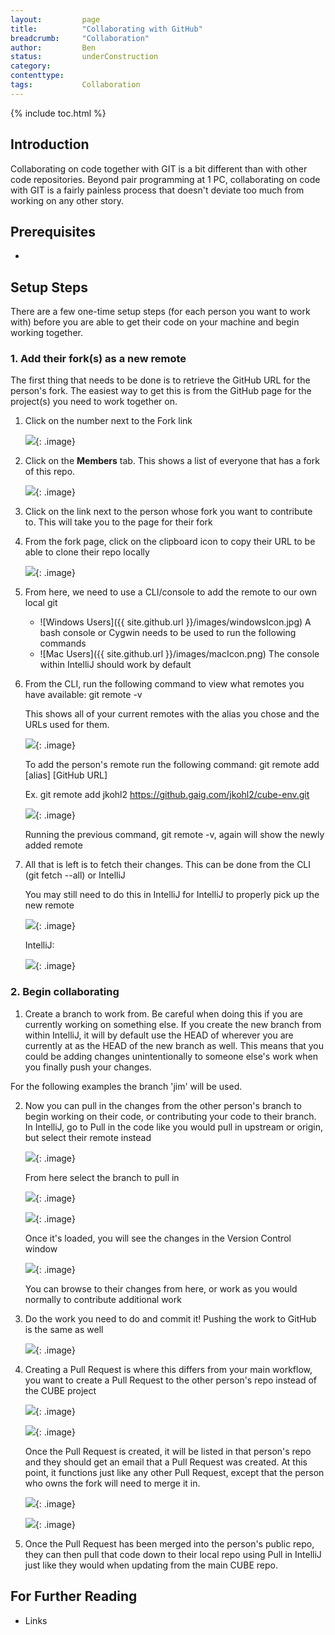 ```yaml
---
layout:         page
title:          "Collaborating with GitHub"
breadcrumb:     "Collaboration"
author:         Ben
status:         underConstruction
category:
contenttype:
tags:           Collaboration
---
```


{% include toc.html %}

## Introduction

Collaborating on code together with GIT is a bit different than with other code 
repositories.  Beyond pair programming at 1 PC, collaborating on code with GIT is a 
fairly painless process that doesn't deviate too much from working on any other story.

## Prerequisites

* 

## Setup Steps

There are a few one-time setup steps (for each person you want to work with) before 
you are able to get their code on your machine and begin working together.  

### 1. Add their fork(s) as a new remote

The first thing that needs to be done is to retrieve the GitHub URL for the person's fork. 
The easiest way to get this is from the GitHub page for the project(s) you need to work 
together on.

1. Click on the number next to the Fork link

    ![](images/collaborationInGit_01.png){: .image}

2. Click on the **Members** tab. This shows a list of everyone that has a fork of 
this repo.
    
    ![](images/collaborationInGit_02.png){: .image}
    
3. Click on the link next to the person whose fork you want to contribute to.  This will
take you to the page for their fork

4. From the fork page, click on the clipboard icon to copy their URL to be able to 
clone their repo locally

    ![](images/collaborationInGit_03.png){: .image}

5. From here, we need to use a CLI/console to add the remote to our own local git
        
    * ![Windows Users]({{ site.github.url }}/images/windowsIcon.jpg) A bash console or 
    Cygwin needs to be used to run the following commands
    * ![Mac Users]({{ site.github.url }}/images/macIcon.png) The console within IntelliJ 
    should work by default
     
6. From the CLI, run the following command to view what remotes you have available: 
git remote -v

    This shows all of your current remotes with the alias you chose and the URLs used 
    for them.

    ![](images/collaborationInGit_04.png){: .image}
    
    To add the person's remote run the following command: git remote add [alias] [GitHub URL] 
    
    Ex. git remote add jkohl2 https://github.gaig.com/jkohl2/cube-env.git
    	
    ![](images/collaborationInGit_05.png){: .image}
    
    Running the previous command, git remote -v, again will show the newly added remote
 
7.	All that is left is to fetch their changes.  This can be done from the 
CLI (git fetch --all) or IntelliJ

    You may still need to do this in IntelliJ for IntelliJ to properly pick up the new 
    remote

    ![](images/collaborationInGit_06.png){: .image}
    
    IntelliJ:
    
    ![](images/collaborationInGit_07.png){: .image}
    
### 2. Begin collaborating

1. Create a branch to work from.  Be careful when doing this if you are currently working 
on something else.  If you create the new branch from within IntelliJ, it will by default 
use the HEAD of wherever you are currently at as the HEAD of the new branch as well.  This
means that you could be adding changes unintentionally to someone else's work when you 
finally push your changes.

For the following examples the branch 'jim' will be used.

2. Now you can pull in the changes from the other person's branch to begin working on 
their code, or contributing your code to their branch.  In IntelliJ, go to Pull in the 
code like you would pull in upstream or origin, but select their remote instead

    ![](images/collaborationInGit_08.png){: .image}

    From here select the branch to pull in

    ![](images/collaborationInGit_09.png){: .image}
    
    ![](images/collaborationInGit_10.png){: .image}

    Once it's loaded, you will see the changes in the Version Control window
    
    ![](images/collaborationInGit_11.png){: .image}

    You can browse to their changes from here, or work as you would normally to 
    contribute additional work
    
3. Do the work you need to do and commit it!  Pushing the work to GitHub is the same as 
well

    ![](images/collaborationInGit_12.png){: .image}

4. Creating a Pull Request is where this differs from your main workflow, you want to 
create a Pull Request to the other person's repo instead of the CUBE project

    ![](images/collaborationInGit_13.png){: .image}
    
    ![](images/collaborationInGit_14.png){: .image}

    Once the Pull Request is created, it will be listed in that person's repo and they 
    should get an email that a Pull Request was created.  At this point, it functions 
    just like any other Pull Request, except that the person who owns the fork will need 
    to merge it in.

    ![](images/collaborationInGit_15.png){: .image}
    
    ![](images/collaborationInGit_16.png){: .image}
 
5. Once the Pull Request has been merged into the person's public repo, they can then 
pull that code down to their local repo using Pull in IntelliJ just like they would 
when updating from the main CUBE repo.

## For Further Reading

* Links